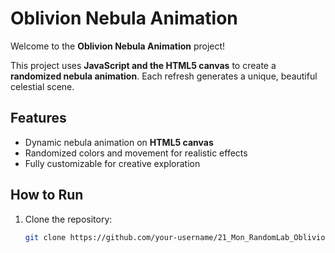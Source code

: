 # Oblivion Nebula Animation

Welcome to the **Oblivion Nebula Animation** project!

This project uses **JavaScript and the HTML5 canvas** to create a **randomized nebula animation**. Each refresh generates a unique, beautiful celestial scene.

## Features
- Dynamic nebula animation on **HTML5 canvas**
- Randomized colors and movement for realistic effects
- Fully customizable for creative exploration

## How to Run

1. Clone the repository:
   ```bash
   git clone https://github.com/your-username/21_Mon_RandomLab_Oblivion.git
